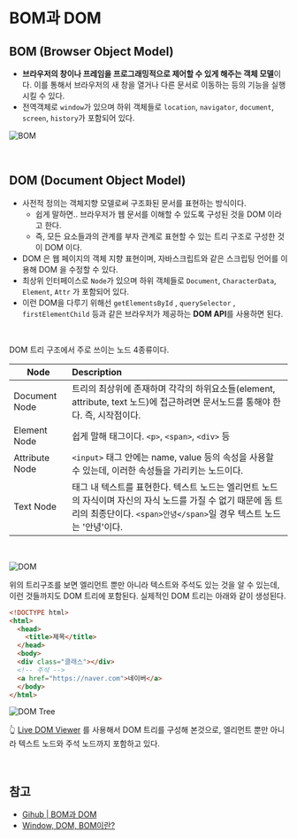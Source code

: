 # BOM과 DOM
## BOM (Browser Object Model)
- **브라우저의 창이나 프레임을 프로그래밍적으로 제어할 수 있게 해주는 객체 모델**이다. 이를 통해서 브라우저의 새 창을 열거나 다른 문서로 이동하는 등의 기능을 실행시킬 수 있다.
- 전역객체로 `window`가 있으며 하위 객체들로 `location`, `navigator`, `document`, `screen`, `history`가 포함되어 있다.

![BOM](https://user-images.githubusercontent.com/26537048/111450317-9c584d00-8753-11eb-9b0e-87e29387e5b5.png)


<br>

## DOM (Document Object Model)
- 사전적 정의는 객체지향 모델로써 구조화된 문서를 표현하는 방식이다.
  - 쉽게 말하면.. 브라우저가 웹 문서를 이해할 수 있도록 구성된 것을 DOM 이라고 한다.
  - 즉, 모든 요소들과의 관계를 부자 관계로 표현할 수 있는 트리 구조로 구성한 것이 DOM 이다.
-  DOM 은 웹 페이지의 객체 지향 표현이며, 자바스크립트와 같은 스크립팅 언어를 이용해 DOM 을 수정할 수 있다.
- 최상위 인터페이스로 `Node`가 있으며 하위 객체들로 `Document`, `CharacterData`, `Element`, `Attr` 가 포함되어 있다.
- 이런 DOM을 다루기 위해선 `getElementsById` , `querySelector` , `firstElementChild` 등과 같은
브라우저가 제공하는 **DOM API**를 사용하면 된다.

<br>

DOM 트리 구조에서 주로 쓰이는 노드 4종류이다.

| Node | Description |
| --- | :--- |
| Document Node | 트리의 최상위에 존재하며 각각의 하위요소들(element, attribute, text 노드)에 접근하려면 문서노드를 통해야 한다. 즉, 시작점이다. |
| Element Node | 쉽게 말해 태그이다. `<p>`, `<span>`, `<div>` 등 |
| Attribute Node | `<input>` 태그 안에는 name, value 등의 속성을 사용할 수 있는데, 이러한 속성들을 가리키는 노드이다. |
| Text Node | 태그 내 텍스트를 표현한다. 텍스트 노드는 엘리먼트 노드의 자식이며 자신의 자식 노드를 가질 수 없기 때문에 돔 트리의 최종단이다. `<span>안녕</span>`일 경우 텍스트 노드는 '안녕'이다. |

<br>

![DOM](https://user-images.githubusercontent.com/26537048/111450398-aed28680-8753-11eb-901e-70534c43ccad.png)

위의 트리구조를 보면 엘리먼트 뿐만 아니라 텍스트와 주석도 있는 것을 알 수 있는데, 이런 것들까지도 DOM 트리에 포함된다. 실제적인 DOM 트리는 아래와 같이 생성된다.

```html
<!DOCTYPE html>
<html>
  <head>
    <title>제목</title>
  </head>
  <body>
  <div class="클래스"></div>
  <!-- 주석 -->
  <a href="https://naver.com">네이버</a>
  </body>
</html>
```

![DOM Tree](https://user-images.githubusercontent.com/26537048/111450555-d9bcda80-8753-11eb-8d1a-c47316a8c0e5.png)

👆 [Live DOM Viewer](https://software.hixie.ch/utilities/js/live-dom-viewer/) 를 사용해서 DOM 트리를 구성해 본것으로, 엘리먼트 뿐만 아니라 텍스트 노드와 주석 노드까지 포함하고 있다.

<br>

## 참고
- [Gihub | BOM과 DOM](https://github.com/baeharam/Must-Know-About-Frontend/blob/master/Notes/frontend/bom-dom.md)
- [Window, DOM, BOM이란?](https://cbw1030.tistory.com/46)
